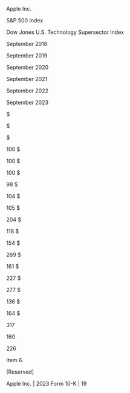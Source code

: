 Apple Inc.

S&P 500 Index

Dow Jones U.S. Technology Supersector Index

September
2018

September
2019

September
2020

September
2021

September
2022

September
2023

$

$

$

100  $

100  $

100  $

98  $

104  $

105  $

204  $

118  $

154  $

269  $

161  $

227  $

277  $

136  $

164  $

317

160

226

Item 6.

[Reserved]

Apple Inc. | 2023 Form 10-K | 19